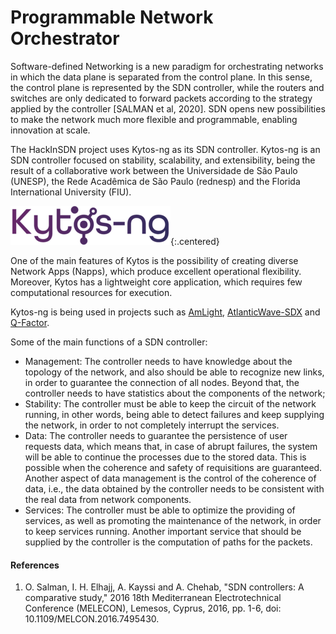 # Programmable Network Orchestrator

Software-defined Networking is a new paradigm for orchestrating networks in which the data plane is separated from the control plane. In this sense, the control plane is represented by the SDN controller, while the routers and switches are only dedicated to forward packets according to the strategy applied by the controller [SALMAN et al, 2020]. SDN opens new possibilities to make the network much more flexible and programmable, enabling innovation at scale.

The HackInSDN project uses Kytos-ng as its SDN controller. Kytos-ng is an SDN controller focused on stability, scalability, and extensibility, being the result of a collaborative work between the Universidade de São Paulo (UNESP), the Rede Acadêmica de São Paulo (rednesp) and the Florida International University (FIU). 

![Kytos-ng logo](/assets/img/kytosng-logo.png){:.centered}

One of the main features of Kytos is the possibility of creating diverse Network Apps (Napps), which produce excellent operational flexibility. Moreover, Kytos has a lightweight core application, which requires few computational resources for execution.

Kytos-ng is being used in projects such as [AmLight](https://www.amlight.net/), [AtlanticWave-SDX](https://github.com/atlanticwave-sdx) and [Q-Factor](https://www.q-factor.io/).

Some of the main functions of a SDN controller:

- Management: The controller needs to have knowledge about the topology of the network, and also should be able to recognize new links, in order to guarantee the connection of all nodes. Beyond that, the controller needs to have statistics about the components of the network;
- Stability: The controller must be able to keep the circuit of the network running, in other words, being able to detect failures and keep supplying the network, in order to not completely interrupt the services. 
- Data: The controller needs to guarantee the persistence of user requests data, which means that, in case of abrupt failures, the system will be able to continue the processes due to the stored data. This is possible when the coherence and safety of requisitions are guaranteed. Another aspect of data management is the control of the coherence of data, i.e., the data obtained by the controller needs to be consistent with the real data from network components.
- Services: The controller must be able to optimize the providing of services, as well as promoting the maintenance of the network, in order to keep services running. Another important service that should be supplied by the controller is the computation of paths for the packets.

#### References

1. O. Salman, I. H. Elhajj, A. Kayssi and A. Chehab, "SDN controllers: A comparative study," 2016 18th Mediterranean Electrotechnical Conference (MELECON), Lemesos, Cyprus, 2016, pp. 1-6, doi: 10.1109/MELCON.2016.7495430.


